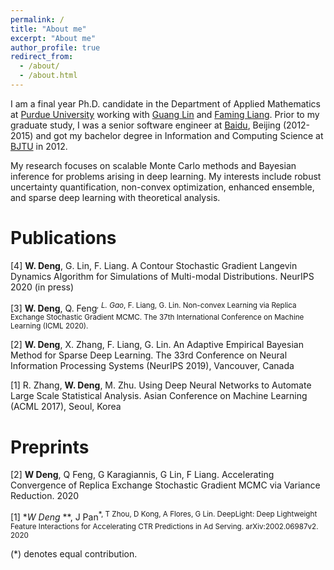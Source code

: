 ```yaml
---
permalink: /
title: "About me"
excerpt: "About me"
author_profile: true
redirect_from: 
  - /about/
  - /about.html
---
```


I am a final year Ph.D. candidate in the Department of Applied Mathematics at [Purdue University](https://www.purdue.edu/science/) working with [Guang Lin](https://www.math.purdue.edu/~lin491/) and [Faming Liang](https://www.stat.purdue.edu/~fmliang/). Prior to my graduate study, I was a senior software engineer at [Baidu](https://www.baidu.com/), Beijing (2012-2015) and got my bachelor degree in Information and Computing Science at [BJTU](https://www.bjtu.edu.cn/) in 2012.

My research focuses on scalable Monte Carlo methods and Bayesian inference for problems arising in deep learning. My interests include robust uncertainty quantification, non-convex optimization, enhanced ensemble, and sparse deep learning with theoretical analysis.




Publications
======


[4] **W. Deng**, G. Lin, F. Liang. A Contour Stochastic Gradient Langevin Dynamics Algorithm for Simulations of Multi-modal Distributions. NeurIPS 2020 (in press)


[3] **W. Deng**, Q. Feng<sup>*, L. Gao<sup>*, F. Liang, G. Lin. Non-convex Learning via Replica Exchange Stochastic Gradient MCMC. The 37th International Conference on Machine Learning (ICML 2020).


[2] **W. Deng**, X. Zhang, F. Liang, G. Lin. An Adaptive Empirical Bayesian Method for Sparse Deep Learning. The 33rd Conference on Neural Information Processing Systems (NeurIPS 2019), Vancouver, Canada

[1] R. Zhang, **W. Deng**, M. Zhu. Using Deep Neural Networks to Automate Large Scale Statistical Analysis. Asian Conference on Machine Learning (ACML 2017), Seoul, Korea

Preprints
======


[2] **W Deng**, Q Feng, G Karagiannis, G Lin, F Liang. Accelerating Convergence of Replica Exchange Stochastic Gradient MCMC via Variance Reduction. 2020

[1] **W Deng<sup>* **, J Pan<sup>*, T Zhou, D Kong, A Flores, G Lin. DeepLight: Deep Lightweight Feature Interactions for Accelerating CTR Predictions in Ad Serving. arXiv:2002.06987v2. 2020

(*) denotes equal contribution.
